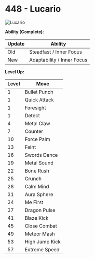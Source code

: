 # 448 - Lucario
![][448]

**Ability (Complete):**

Update | Ability
---    | ---
Old    | Steadfast / Inner Focus
New    | Adaptability / Inner Focus

**Level Up:**

Level | Move
---   | ---
  1   | Bullet Punch
  1   | Quick Attack
  1   | Foresight
  1   | Detect
  4   | Metal Claw
  7   | Counter
 10   | Force Palm
 13   | Feint
 16   | Swords Dance
 19   | Metal Sound
 22   | Bone Rush
 25   | Crunch
 28   | Calm Mind
 31   | Aura Sphere
 34   | Me First
 37   | Dragon Pulse
 41   | Blaze Kick
 45   | Close Combat
 49   | Meteor Mash
 53   | High Jump Kick
 57   | Extreme Speed



[448]: https://raw.githubusercontent.com/PokeAPI/sprites/master/sprites/pokemon/448.png "Lucario"
